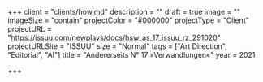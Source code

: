 +++
client = "clients/how.md"
description = ""
draft = true
image = ""
imageSize = "contain"
projectColor = "#000000"
projectType = "Client"
projectURL = "https://issuu.com/newplays/docs/hsw_as_17_issuu_rz_291020"
projectURLSite = "ISSUU"
size = "Normal"
tags = ["Art Direction", "Editorial", "AI"]
title = "Andererseits N° 17 »Verwandlungen«"
year = 2021

+++
